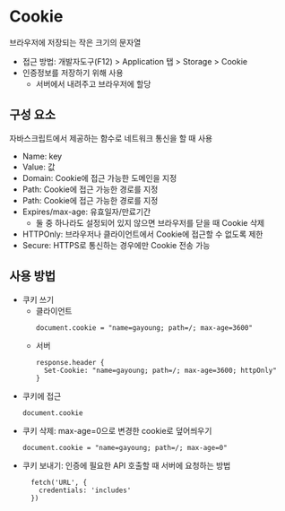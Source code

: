 # Cookie

브라우저에 저장되는 작은 크기의 문자열

- 접근 방법: 개발자도구(F12) > Application 탭 > Storage > Cookie
- 인증정보를 저장하기 위해 사용
  - 서버에서 내려주고 브라우저에 할당

## 구성 요소

자바스크립트에서 제공하는 함수로 네트워크 통신을 할 때 사용

- Name: key
- Value: 값
- Domain: Cookie에 접근 가능한 도메인을 지정
- Path: Cookie에 접근 가능한 경로를 지정
- Path: Cookie에 접근 가능한 경로를 지정
- Expires/max-age: 유효일자/만료기간
  - 둘 중 하나라도 설정되어 있지 않으면 브라우저를 닫을 때 Cookie 삭제
- HTTPOnly: 브라우저나 클라이언트에서 Cookie에 접근할 수 없도록 제한
- Secure: HTTPS로 통신하는 경우에만 Cookie 전송 가능

## 사용 방법

- 쿠키 쓰기
  - 클라이언트
    ```
    document.cookie = "name=gayoung; path=/; max-age=3600"
    ```
  - 서버
    ```
    response.header {
      Set-Cookie: "name=gayoung; path=/; max-age=3600; httpOnly"
    }
    ```
- 쿠키에 접근
  ```
  document.cookie
  ```
- 쿠키 삭제: max-age=0으로 변경한 cookie로 덮어씌우기
  ```
  document.cookie = "name=gayoung; path=/; max-age=0"
  ```
- 쿠키 보내기: 인증에 필요한 API 호출할 때 서버에 요청하는 방법
  ```
    fetch('URL', {
      credentials: 'includes'
    })
  ```
